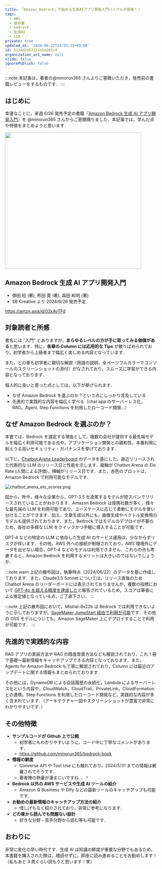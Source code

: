 ```yaml
---
title: 「Amazon Bedrock」で始める生成AIアプリ開発入門バイブルの登場！！
tags:
  - AWS
  - 技術書
  - bedrock
  - 生成AI
  - LLM
private: true
updated_at: '2024-06-22T23:55:13+09:00'
id: 6134d2457211e5a285c4
organization_url_name: null
slide: false
ignorePublish: false
---
```


:::note
本記事は，著者の@minorun365 さんよりご恵贈いただき，発売前の書籍レビューをするものです．
:::

## はじめに

幸運なことに，来週 6/26 発売予定の書籍『[Amazon Bedrock 生成 AI アプリ開発入門](https://www.sbcr.jp/product/4815626440/)』を @minorun365 さんからご恵贈賜りました．本記事では，学んだ点や特徴をまとめようと思います．

<img width="450" src="https://qiita-image-store.s3.ap-northeast-1.amazonaws.com/0/3792375/73262961-2960-139b-b87a-26bde3763a06.jpeg">

## Amazon Bedrock 生成 AI アプリ開発入門

- 御田 稔 (著), 熊田 寛 (著), 森田 和明 (著)
- SB Creative より 2024/6/26 発売予定

https://amzn.asia/d/03xAyTFd

## 対象読者と所感

書名には "入門" とありますが，**あらゆるレベルの方が手に取ってみる価値がある**と思います．特に，**各章の Column には応用的な Tips** が散りばめられており，初学者から上級者まで幅広く楽しめる内容となっています．

また，どの章も初学者に親切な解説（用語の説明，全ページフルカラーでコンソールのスクリーンショットの添付）がなされており，スムーズに学習ができる内容となっております．

個人的に良いと思った点としては，以下が挙げられます．

- なぜ Amazon Bedrock を選ぶのか？という点にしっかり言及している
- 先進的で実践的な内容を幅広く学べる（chat app のサーバーレス化，RAG，Agent, Step Functions を利用したローコード開発...）

## なぜ Amazon Bedrock を選ぶのか？

本書では，Bedrock を選定する理由として，複数の会社が提供する最先端モデルを幅広く利用可能である点や，アプリケーション開発との親和性，本番利用に耐えうる高いセキュリティ・ガバナンスを挙げております．

以下に，[Chatbot Arena Leaderboard](https://huggingface.co/spaces/lmsys/chatbot-arena-leaderboard) のデータを基にした，直近リリースされた代表的な LLM のリリース日と性能を示します．縦軸が Chatbot Arena の Elo Rate (人間による評価)，横軸がリリース日です．また，赤色のプロットは，Amazon Bedrock で利用可能なモデルです．

![chatbot_arena_elo_scores.png](https://qiita-image-store.s3.ap-northeast-1.amazonaws.com/0/3792375/f42500a1-a1b5-106c-87d1-747db073a1e8.png)

図から，昨今，様々な企業から，GPT-3.5 を凌駕するモデルが短スパンでリリースされていることがわかります．Amazon Bedrock は提携社数が多く，様々な最先端の LLM を利用可能であり，ユースケースに応じて柔軟にモデルを使い分けることができます．加え，文章生成以外にも，画像生成やベクトル変換用のモデルも提供されております．また，Bedrock ではモデルのデプロイが不要のため，各社の多様な LLM をクイックかつ手軽に導入することが可能です．

GPT-4 などの特定の LLM に依存した生成 AI のサービス運用は，少なからずリスクが伴います．その他，AWS 外への接続が制限されており，AWS 環境外にデータを出せない場合，GPT-4 などのモデルは利用できません．これらの点も考慮すると，Amazon Bedrock を利用するメリットは大きいのではないでしょうか．

:::note warn
上記の散布図は，執筆時点（2024/06/22）のデータを基に作成しております．また，Claude3.5 Sonnet については，リリース直後のため Chatbot Arena のリーダーボードには表示されておりませんが，複数の指標において [GPT-4o を超える精度を達成した](https://www.anthropic.com/news/claude-3-5-sonnet)と報告されているため，スコアは筆者による推定値となっている点，ご了承下さい．
:::

:::note
上記の散布図において，Mistral-8x22b は Bedrock では利用できないように示しておりますが，[SageMaker JumpStart 経由で利用が可能](https://aws.amazon.com/jp/blogs/machine-learning/mixtral-8x22b-is-now-available-in-amazon-sagemaker-jumpstart/)です．その他の OSS モデルについても，Amazon SageMaker 上にデプロイすることで利用が可能です．
:::

## 先進的で実践的な内容

RAG アプリの実装方法や RAG の精度改善方法なども解説されており，これ 1 冊で基礎〜最新情報をキャッチアップできる内容となっております．また，Agents for Amazon Bedrock も丁寧に解説されており，Column には最近のアップデートに関する情報もまとめられております．

その他には，DynamoDB による会話履歴の永続化，Lambda によるサーバーレス化という内容や，CloudWatch，CloudTrail，PrivateLink，CloudFormation との連携，Step Functions を利用したローコード開発など，実践的な内容が多く含まれています．（アーキテクチャー図やスクリーンショットが豊富で非常にわかりやすいです．）

## その他特徴

- **サンプルコードが Github 上で公開**
  - 初学者にもわかりやすいように，コード中に丁寧なコメントがあります．
  - https://github.com/minorun365/bedrock-book
- **情報の鮮度**
  - Converse API や Tool Use にも触れており，2024/5/31 までの情報は網羅されてそうです．
  - 著者陣の熱量が凄まじいですね．．！
- **Bedrock 以外の AWS サービスや生成 AI ツールの紹介**
  - Amazon Q Business や Dify などの最新ツールのキャッチアップも可能です．
- **お勧めの最新情報のキャッチアップ方法の紹介**
  - 惜しげもなく紹介されており，非常に参考になります．
- **どの章から読んでも問題ない設計**
  - 好きな分野・苦手分野から読む等も可能です．

## おわりに

非常に変化の早い時代です．生成 AI は知識の鮮度が重要な分野でもあるため，本書籍を購入された際は，積読せずに，即座に読み進めることをお勧めします！（私もあと 3 周くらい読もうと思います！笑）
